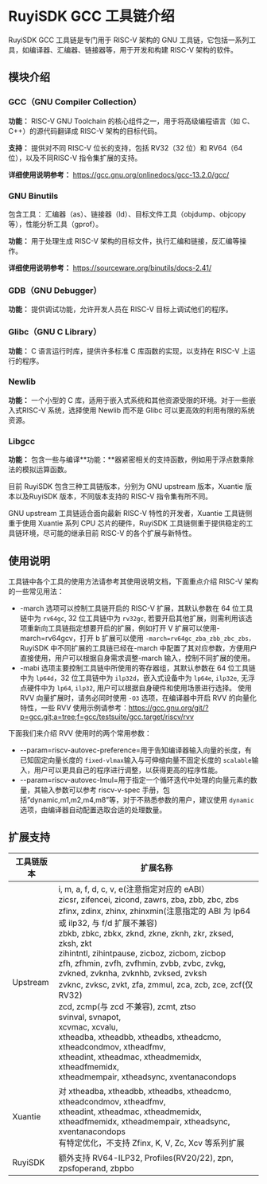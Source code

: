 # RuyiSDK GCC 工具链介绍

RuyiSDK GCC 工具链是专门用于 RISC-V 架构的 GNU 工具链，它包括一系列工具，如编译器、汇编器、链接器等，用于开发和构建 RISC-V 架构的软件。

## 模块介绍

### GCC（GNU Compiler Collection）

**功能：** RISC-V GNU Toolchain 的核心组件之一，用于将高级编程语言（如 C、C++）的源代码翻译成 RISC-V 架构的目标代码。

**支持：** 提供对不同 RISC-V 位长的支持，包括 RV32（32 位）和 RV64（64 位），以及不同RISC-V 指令集扩展的支持。

**详细使用说明参考：** https://gcc.gnu.org/onlinedocs/gcc-13.2.0/gcc/

### GNU Binutils

包含工具： 汇编器（as）、链接器（ld）、目标文件工具（objdump、objcopy 等），性能分析工具（gprof）。

**功能：** 用于处理生成 RISC-V 架构的目标文件，执行汇编和链接，反汇编等操作。

**详细使用说明参考：** https://sourceware.org/binutils/docs-2.41/

### GDB（GNU Debugger）

**功能：** 提供调试功能，允许开发人员在 RISC-V 目标上调试他们的程序。

### Glibc（GNU C Library）

**功能：** C 语言运行时库，提供许多标准 C 库函数的实现，以支持在 RISC-V 上运行的程序。

### Newlib

**功能：** 一个小型的 C 库，适用于嵌入式系统和其他资源受限的环境。对于一些嵌入式RISC-V 系统，选择使用 Newlib 而不是 Glibc 可以更高效的利用有限的系统资源。

### Libgcc

**功能：** 包含一些与编译**功能：**器紧密相关的支持函数，例如用于浮点数乘除法的模拟运算函数。

目前 RuyiSDK 包含三种工具链版本，分别为 GNU upstream 版本，Xuantie 版本以及RuyiSDK 版本，不同版本支持的 RISC-V 指令集有所不同。

GNU upstream 工具链适合面向最新 RISC-V 特性的开发者，Xuantie 工具链侧重于使用 Xuantie 系列 CPU 芯片的硬件，RuyiSDK 工具链侧重于提供稳定的工具链环境，尽可能的继承目前 RISC-V 的各个扩展与新特性。

## 使用说明

工具链中各个工具的使用方法请参考其使用说明文档，下面重点介绍 RISC-V 架构的一些常见用法：

* -march 选项可以控制工具链开启的 RISC-V 扩展，其默认参数在 64 位工具链中为 `rv64gc`, 32 位工具链中为 `rv32gc`, 若要开启其他扩展，则需利用该选项重新向工具链指定想要开启的扩展，例如打开 V 扩展可以使用-march=rv64gcv，打开 b 扩展可以使用 `-march=rv64gc_zba_zbb_zbc_zbs，`
  RuyiSDK 中不同扩展的工具链已经在-march 中配置了其对应参数，方便用户直接使用，用户可以根据自身需求调整-march 输入，控制不同扩展的使用。
* -mabi 选项主要控制工具链中所使用的寄存器组，其默认参数在 64 位工具链中为 `lp64d`，32 位工具链中为 `ilp32d`，嵌入式设备中为 `lp64e`, `ilp32e`, 无浮点硬件中为 `lp64`, `ilp32`, 用户可以根据自身硬件和使用场景进行选择。
  使用 RVV 向量扩展时，请务必同时使用 `-O3` 选项，在编译器中开启 RVV 的向量化特性，一些 RVV 使用示例请参考：https://gcc.gnu.org/git/?p=gcc.git;a=tree;f=gcc/testsuite/gcc.target/riscv/rvv

下面我们来介绍 RVV 使用时的两个常用参数：

* --param=riscv-autovec-preference=用于告知编译器输入向量的长度，有已知固定向量长度的 `fixed-vlmax`输入与可伸缩向量不固定长度的 `scalable`输入，用户可以更具自己的程序进行调整，以获得更高的程序性能。
* --param=riscv-autovec-lmul=用于指定一个循环迭代中处理的向量元素的数量，其输入参数可以参考 riscv-v-spec 手册，包括”dynamic,m1,m2,m4,m8”等，对于不熟悉参数的用户，建议使用 `dynamic`选项，由编译器自动配置选取合适的处理数量。

## 扩展支持

| 工具链版本 | 扩展名称                                                                                                                                                                                                                                                                                                                                                                                                                                                                                                                                                                                                                                                                                                                                                                         |
| ---------- | -------------------------------------------------------------------------------------------------------------------------------------------------------------------------------------------------------------------------------------------------------------------------------------------------------------------------------------------------------------------------------------------------------------------------------------------------------------------------------------------------------------------------------------------------------------------------------------------------------------------------------------------------------------------------------------------------------------------------------------------------------------------------------- |
| Upstream   | i, m, a, f, d, c, v, e(注意指定对应的 eABI） <br>  zicsr, zifencei, zicond, zawrs, zba, zbb, zbc, zbs  <br> zfinx, zdinx, zhinx, zhinxmin(注意指定的 ABI 为 lp64 或 ilp32, 与 f/d 扩展不兼容) <br> zbkb, zbkc, zbkx, zknd, zkne, zknh, zkr, zksed, zksh, zkt  <br> zihintntl, zihintpause, zicboz, zicbom, zicbop  <br> zfh, zfhmin, zvfh, zvfhmin, zvbb, zvbc, zvkg, zvkned, zvknha, zvknhb, zvksed, zvksh  <br> zvknc, zvksc, zvkt, zfa, zmmul, zca, zcb, zce, zcf(仅 RV32) <br> zcd, zcmp(与 zcd 不兼容), zcmt, ztso  <br> svinval, svnapot, <br> xcvmac, xcvalu,  <br> xtheadba, xtheadbb, xtheadbs, xtheadcmo, xtheadcondmov, xtheadfmv,  <br> xtheadint, xtheadmac, xtheadmemidx, xtheadfmemidx,  <br> xtheadmempair, xtheadsync, xventanacondops |
| Xuantie    | 对 xtheadba, xtheadbb, xtheadbs, xtheadcmo, xtheadcondmov, xtheadfmv, <br> xtheadint, xtheadmac, xtheadmemidx, <br> xtheadfmemidx, xtheadmempair, xtheadsync, xventanacondops  <br> 有特定优化，不支持 Zfinx, K, V, Zc, Xcv 等系列扩展                                                                                                                                                                                                                                                                                                                                                                                                                                                                                                                                     |
| RuyiSDK    | 额外支持 RV64-ILP32, Profiles(RV20/22), zpn, zpsfoperand, zbpbo                                                                                                                                                                                                                                                                                                                                                                                                                                                                                                                                                                                                                                                                                                                  |
